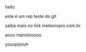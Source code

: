 hello

este é um rep teste do git

saiba mais no link meteoropro.com.br


aooo manolooooo

youopijoiuh
